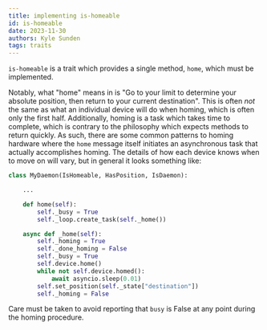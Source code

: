 ```yaml
---
title: implementing is-homeable
id: is-homeable
date: 2023-11-30
authors: Kyle Sunden
tags: traits
---
```



`is-homeable` is a trait which provides a single method, `home`, which
must be implemented.

Notably, what "home" means in is "Go to your limit to determine your
absolute position, then return to your current destination". This is
often *not* the same as what an individual device will do when homing,
which is often only the first half. Additionally, homing is a task which
takes time to complete, which is contrary to the philosophy which
expects methods to return quickly. As such, there are some common
patterns to homing hardware where the `home` message itself initiates an
asynchronous task that actually accomplishes homing. The details of how
each device knows when to move on will vary, but in general it looks
something like:

```python
class MyDaemon(IsHomeable, HasPosition, IsDaemon):

    ...

    def home(self):
        self._busy = True
        self._loop.create_task(self._home())

    async def _home(self):
        self._homing = True
        self._done_homing = False
        self._busy = True
        self.device.home()
        while not self.device.homed():
            await asyncio.sleep(0.01)
        self.set_position(self._state["destination"])
        self._homing = False
```

Care must be taken to avoid reporting that `busy` is False at any point
during the homing procedure.
